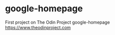 google-homepage
===============

First project on The Odin Project
google-homepage
https://www.theodinproject.com
